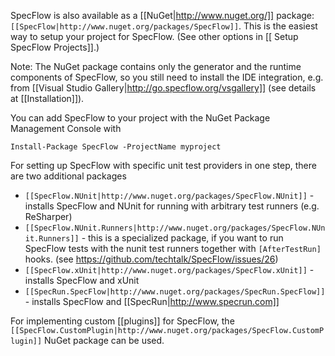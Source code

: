 SpecFlow is also available as a [[NuGet|http://www.nuget.org/]] package: `[[SpecFlow|http://www.nuget.org/packages/SpecFlow]]`. This is the easiest way to setup your project for SpecFlow. (See other options in [[
Setup SpecFlow Projects]].)

Note: The NuGet package contains only the generator and the runtime components of SpecFlow, so you still need to install the IDE integration, e.g. from [[Visual Studio Gallery|http://go.specflow.org/vsgallery]] (see details at [[Installation]]). 

You can add SpecFlow to your project with the NuGet Package Management Console with
```
Install-Package SpecFlow -ProjectName myproject
```

For setting up SpecFlow with specific unit test providers in one step, there are two additional packages

* `[[SpecFlow.NUnit|http://www.nuget.org/packages/SpecFlow.NUnit]]` - installs SpecFlow and NUnit for running with arbitrary test runners (e.g. ReSharper)
* `[[SpecFlow.NUnit.Runners|http://www.nuget.org/packages/SpecFlow.NUnit.Runners]]` - this is a specialized package, if you want to run SpecFlow tests with the nunit test runners together with `[AfterTestRun]` hooks. (see https://github.com/techtalk/SpecFlow/issues/26)
* `[[SpecFlow.xUnit|http://www.nuget.org/packages/SpecFlow.xUnit]]` - installs SpecFlow and xUnit
* `[[SpecRun.SpecFlow|http://www.nuget.org/packages/SpecRun.SpecFlow]]` - installs SpecFlow and [[SpecRun|http://www.specrun.com]]

For implementing custom [[plugins]] for SpecFlow, the `[[SpecFlow.CustomPlugin|http://www.nuget.org/packages/SpecFlow.CustomPlugin]]` NuGet package can be used.